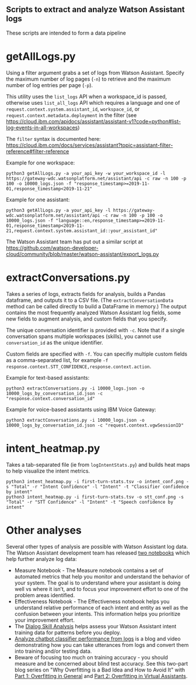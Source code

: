 ## Scripts to extract and analyze Watson Assistant logs
These scripts are intended to form a data pipeline

# getAllLogs.py
Using a filter argument grabs a set of logs from Watson Assistant.  Specify the maximum number of log pages (`-n`) to retrieve and the maximum number of log entries per page (`-p`).

This utility uses the `list_logs` API when a workspace_id is passed, otherwise uses `list_all_logs` API which requires a language and one of `request.context.system.assistant_id`, `workspace_id`, or `request.context.metadata.deployment` in the filter (see https://cloud.ibm.com/apidocs/assistant/assistant-v1?code=python#list-log-events-in-all-workspaces)

The `filter` syntax is documented here: https://cloud.ibm.com/docs/services/assistant?topic=assistant-filter-reference#filter-reference

Example for one workspace:
```
python3 getAllLogs.py -a your_api_key -w your_workspace_id -l https://gateway-wdc.watsonplatform.net/assistant/api -c raw -n 100 -p 100 -o 10000_logs.json -f "response_timestamp>=2019-11-01,response_timestamp<2019-11-21"
```

Example for one assistant:
```
python3 getAllLogs.py -a your_api_key -l https://gateway-wdc.watsonplatform.net/assistant/api -c raw -n 100 -p 100 -o 10000_logs.json -f "language::en,response_timestamp>=2019-11-01,response_timestamp<2019-11-21,request.context.system.assistant_id::your_assistant_id"
```

The Watson Assistant team has put out a similar script at https://github.com/watson-developer-cloud/community/blob/master/watson-assistant/export_logs.py

# extractConversations.py
Takes a series of logs, extracts fields for analysis, builds a Pandas dataframe, and outputs it to a CSV file.  (The `extractConversationData` method can be called directly to build a DataFrame in memory.) The output contains the most frequently analyzed Watson Assistant log fields, some new fields to augment analysis, and custom fields that you specify.

The unique conversation identifier is provided with `-c`.  Note that if a single conversation spans multiple workspaces (skills), you cannot use `conversation_id` as the unique identifier.

Custom fields are specified with `-f`.  You can specifiy multiple custom fields as a comma-separated list, for example `-f response.context.STT_CONFIDENCE,response.context.action`.

Example for text-based assistants:
```
python3 extractConversations.py -i 10000_logs.json -o 10000_logs_by_conversation_id.json -c "response.context.conversation_id"
```

Example for voice-based assistants using IBM Voice Gateway:
```
python3 extractConversations.py -i 10000_logs.json -o 10000_logs_by_conversation_id.json -c "request.context.vgwSessionID"
```

# intent_heatmap.py
Takes a tab-separated file (ie from `logIntentStats.py`) and builds heat maps to help visualize the intent metrics.

```
python3 intent_heatmap.py -i first-turn-stats.tsv -o intent_conf.png -s "Total" -r "Intent Confidence" -l "Intent" -t "Classifier confidence by intent"
python3 intent_heatmap.py -i first-turn-stats.tsv -o stt_conf.png -s "Total" -r "STT Confidence" -l "Intent" -t "Speech confidence by intent"
```

# Other analyses
Several other types of analysis are possible with Watson Assistant log data.  The Watson Assistant development team has released [two notebooks](https://github.com/watson-developer-cloud/assistant-improve-recommendations-notebook) which help further analyze log data:
* Measure Notebook - The Measure notebook contains a set of automated metrics that help you monitor and understand the behavior of your system. The goal is to understand where your assistant is doing well vs where it isn’t, and to focus your improvement effort to one of the problem areas identified.
* Effectiveness Notebook - The Effectiveness notebook helps you understand relative performance of each intent and entity as well as the confusion between your intents. This information helps you prioritize your improvement effort.
* The [Dialog Skill Analysis](https://medium.com/ibm-watson/announcing-dialog-skill-analysis-for-watson-assistant-83cdfb968178) helps assess your Watson Assistant intent training data for patterns before you deploy.
* [Analyze chatbot classifier performance from logs](https://medium.com/ibm-watson/analyze-chatbot-classifier-performance-from-logs-e9cf2c7ca8fd) is a blog and video demonstrating how you can take utterances from logs and convert them into training and/or testing data.
* Beware of focusing too much on training accuracy - you should measure and be concerned about blind test accuracy.  See this two-part blog series on "Why Overfitting is a Bad Idea and How to Avoid It" with [Part 1: Overfitting in General](https://medium.com/ibm-watson/why-overfitting-is-a-bad-idea-and-how-to-avoid-it-part-1-overfitting-in-general-b8a3f9ffcf66) and [Part 2: Overfitting in Virtual Assistants](https://medium.com/ibm-watson/why-overfitting-is-a-bad-idea-and-how-to-avoid-it-part-2-overfitting-in-virtual-assistants-a30f4d999adc).

